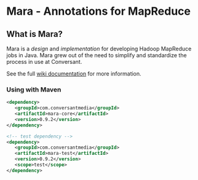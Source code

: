 # Mara - Annotations for MapReduce

## What is Mara? ##
Mara is a _design_ and _implementation_ for developing Hadoop MapReduce jobs in Java. Mara grew out of the need to simplify and standardize the process in use at Conversant.

See the full [wiki documentation](https://github.com/conversant/mara/wiki/) for more information.

### Using with Maven

```xml
<dependency>
   <groupId>com.conversantmedia</groupId>
   <artifactId>mara-core</artifactId>
   <version>0.9.2</version>
</dependency>

<!-- test dependency -->
<dependency>
   <groupId>com.conversantmedia</groupId>
   <artifactId>mara-test</artifactId>
   <version>0.9.2</version>
   <scope>test</scope>
</dependency>
```
